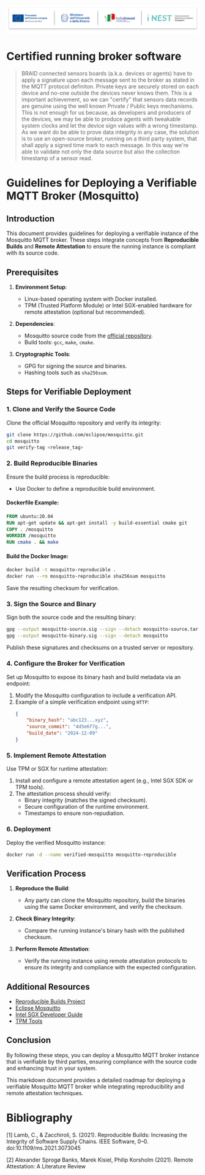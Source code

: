 ![Finanziato dall'Unione europea | Ministero dell'Università e della Ricerca | Italia domani PNRR | iNEST ](../../assets/HEADER_INEST.png)

# Certified running broker software

> BRAID connected sensors boards (a.k.a. devices or agents) have to apply a signature upon each message sent to the broker as stated in the MQTT protocol definiton. Private keys are securely stored on each device and no-one outside the devices never knows them. This is a important achievement, so we can "certify" that sensors data records are genuine using the well known Private / Public keys mechanisms. 
> This is not enough for us because, as developers and producers of the devices, we may be able to produce agents with tweakable system clocks and let the device sign values with a wrong timestamp. As we want do be able to prove data integrity in any case, the solution is to use an open-source broker, running on a third party system, that shall apply a signed time mark to each message. In this way we're able to validate not only the data source but also the collection timestamp of a sensor read.

# Guidelines for Deploying a Verifiable MQTT Broker (Mosquitto)

## Introduction

This document provides guidelines for deploying a verifiable instance of the Mosquitto MQTT broker. These steps integrate concepts from **Reproducible Builds** and **Remote Attestation** to ensure the running instance is compliant with its source code.

## Prerequisites

1. **Environment Setup**:
   - Linux-based operating system with Docker installed.
   - TPM (Trusted Platform Module) or Intel SGX-enabled hardware for remote attestation (optional but recommended).

2. **Dependencies**:
   - Mosquitto source code from the [official repository](https://github.com/eclipse/mosquitto).
   - Build tools: `gcc`, `make`, `cmake`.

3. **Cryptographic Tools**:
   - GPG for signing the source and binaries.
   - Hashing tools such as `sha256sum`.

## Steps for Verifiable Deployment

### 1. **Clone and Verify the Source Code**
Clone the official Mosquitto repository and verify its integrity:
```bash
git clone https://github.com/eclipse/mosquitto.git
cd mosquitto
git verify-tag <release_tag>
```

### 2. **Build Reproducible Binaries**
Ensure the build process is reproducible:
- Use Docker to define a reproducible build environment.

#### Dockerfile Example:
```dockerfile
FROM ubuntu:20.04
RUN apt-get update && apt-get install -y build-essential cmake git
COPY . /mosquitto
WORKDIR /mosquitto
RUN cmake . && make
```

#### Build the Docker Image:
```bash
docker build -t mosquitto-reproducible .
docker run --rm mosquitto-reproducible sha256sum mosquitto
```

Save the resulting checksum for verification.

### 3. **Sign the Source and Binary**
Sign both the source code and the resulting binary:
```bash
gpg --output mosquitto-source.sig --sign --detach mosquitto-source.tar.gz
gpg --output mosquitto-binary.sig --sign --detach mosquitto
```

Publish these signatures and checksums on a trusted server or repository.

### 4. **Configure the Broker for Verification**
Set up Mosquitto to expose its binary hash and build metadata via an endpoint:
1. Modify the Mosquitto configuration to include a verification API.
2. Example of a simple verification endpoint using `HTTP`:
   ```json
   {
       "binary_hash": "abc123...xyz",
       "source_commit": "4d5e6f7g...",
       "build_date": "2024-12-09"
   }
   ```

### 5. **Implement Remote Attestation**
Use TPM or SGX for runtime attestation:
1. Install and configure a remote attestation agent (e.g., Intel SGX SDK or TPM tools).
2. The attestation process should verify:
   - Binary integrity (matches the signed checksum).
   - Secure configuration of the runtime environment.
   - Timestamps to ensure non-repudiation.

### 6. **Deployment**
Deploy the verified Mosquitto instance:
```bash
docker run -d --name verified-mosquitto mosquitto-reproducible
```

## Verification Process

1. **Reproduce the Build**:
   - Any party can clone the Mosquitto repository, build the binaries using the same Docker environment, and verify the checksum.

2. **Check Binary Integrity**:
   - Compare the running instance's binary hash with the published checksum.

3. **Perform Remote Attestation**:
   - Verify the running instance using remote attestation protocols to ensure its integrity and compliance with the expected configuration.

## Additional Resources

- [Reproducible Builds Project](https://reproducible-builds.org/)
- [Eclipse Mosquitto](https://mosquitto.org/)
- [Intel SGX Developer Guide](https://software.intel.com/content/www/us/en/develop/topics/software-guard-extensions.html)
- [TPM Tools](https://tpm2-software.github.io/)

## Conclusion

By following these steps, you can deploy a Mosquitto MQTT broker instance that is verifiable by third parties, ensuring compliance with the source code and enhancing trust in your system.

This markdown document provides a detailed roadmap for deploying a verifiable Mosquitto MQTT broker while integrating reproducibility and remote attestation techniques.


# Bibliography

[1] Lamb, C., & Zacchiroli, S. (2021). Reproducible Builds: Increasing the Integrity of Software Supply Chains. IEEE Software, 0–0. doi:10.1109/ms.2021.3073045 

[2] Alexander Sprogø Banks, Marek Kisiel, Philip Korsholm (2021). Remote Attestation: A Literature Review
